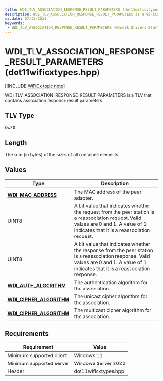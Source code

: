 ```yaml
---
title: WDI_TLV_ASSOCIATION_RESPONSE_RESULT_PARAMETERS (dot11wificxtypes.hpp)
description: WDI_TLV_ASSOCIATION_RESPONSE_RESULT_PARAMETERS is a WiFiCx TLV that contains association response result parameters.
ms.date: 07/31/2021
keywords:
 - WDI_TLV_ASSOCIATION_RESPONSE_RESULT_PARAMETERS Network Drivers Starting with Windows Vista
---
```


# WDI\_TLV\_ASSOCIATION\_RESPONSE\_RESULT\_PARAMETERS (dot11wificxtypes.hpp)

[!INCLUDE [WiFiCx topic note](../includes/wificx-version-warning.md)]


WDI\_TLV\_ASSOCIATION\_RESPONSE\_RESULT\_PARAMETERS is a TLV that contains association response result parameters.

## TLV Type


0x76

## Length


The sum (in bytes) of the sizes of all contained elements.

## Values


|Type|Description|
|--- |--- |
|[**WDI_MAC_ADDRESS**](/windows-hardware/drivers/ddi/dot11wificxintf/ns-dot11wificxintf-wdi_mac_address)|The MAC address of the peer adapter.|
|UINT8|A bit value that indicates whether the request from the peer station is a reassociation request. Valid values are 0 and 1\. A value of 1 indicates that it is a reassociation request.|
|UINT8|A bit value that indicates whether the response from the peer station is a reassociation response. Valid values are 0 and 1\. A value of 1 indicates that it is a reassociation response.|
|[**WDI_AUTH_ALGORITHM**](/windows-hardware/drivers/ddi/dot11wificxtypes/ne-dot11wificxtypes-wdi_auth_algorithm)|The authentication algorithm for the association.|
|[**WDI_CIPHER_ALGORITHM**](/windows-hardware/drivers/ddi/dot11wificxtypes/ne-dot11wificxtypes-wdi_cipher_algorithm)|The unicast cipher algorithm for the association.|
|[**WDI_CIPHER_ALGORITHM**](/windows-hardware/drivers/ddi/dot11wificxtypes/ne-dot11wificxtypes-wdi_cipher_algorithm)|The multicast cipher algorithm for the association.|

 

## Requirements

|Requirement|Value|
|--- |--- |
|Minimum supported client|Windows 11|
|Minimum supported server|Windows Server 2022|
|Header|dot11wificxtypes.hpp|

